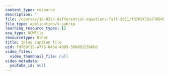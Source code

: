 ```yaml
---
content_type: resource
description: ''
file: /courses/18-03sc-differential-equations-fall-2011/fd769f15a776045e408956bd0123b6bd_eyNm7XGJr4s.srt
file_type: application/x-subrip
learning_resource_types: []
ocw_type: OCWFile
resourcetype: Other
title: 3play caption file
uid: fd769f15-a776-045e-4089-56bd0123b6bd
video_files:
  video_thumbnail_file: null
video_metadata:
  youtube_id: null
---
```

